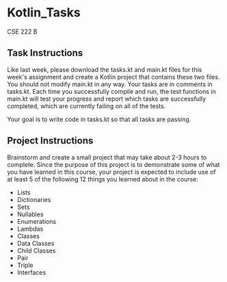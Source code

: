 # Kotlin_Tasks
CSE 222 B


## Task Instructions
Like last week, please download the tasks.kt and main.kt files for this week's assignment and create a Kotlin 
project that contains these two files. You should not modify main.kt in any way. Your tasks are in comments in 
tasks.kt. Each time you successfully compile and run, the test functions in main.kt will test your progress and 
report which tasks are successfully completed, which are currently failing on all of the tests.

Your goal is to write code in tasks.kt so that all tasks are passing.

## Project Instructions
Brainstorm and create a small project that may take about 2-3 hours to complete. Since the purpose of this project
is to demonstrate some of what you have learned in this course, your project is expected to include use of at least 
5 of the following 12 things you learned about in the course:
* Lists
* Dictionaries
* Sets
* Nullables
* Enumerations
* Lambdas
* Classes
* Data Classes
* Child Classes
* Pair
* Triple
* Interfaces
